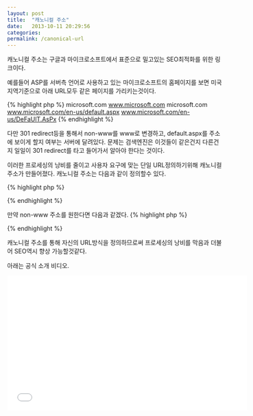 ```yaml
---
layout: post
title:  "캐노니컬 주소"
date:   2013-10-11 20:29:56
categories:
permalink: /canonical-url
---
```


캐노니컬 주소는 구글과 마이크로소프트에서 표준으로 밀고있는 SEO최적화를 위한 링크이다.

예를들어 ASP를 서버측 언어로 사용하고 있는 마이크로소프트의 홈페이지를 보면 미국지역기준으로 
아래 URL모두 같은 페이지를 가리키는것이다.

{% highlight php %}
microsoft.com
www.microsoft.com
microsoft.com
www.microsoft.com/en-us/default.aspx
www.microsoft.com/en-us/DeFaUlT.AsPx
{% endhighlight %}

다만 301 redirect등을 통해서 non-www를 www로 변경하고, default.aspx를 주소에 보이게 할지 여부는 서버에 달려있다.
문제는 검색엔진은 이것들이 같은건지 다른건지 일일이 301 redirect를 타고 들어가서 알아야 한다는 것이다.

이러한 프로세싱의 낭비를 줄이고 사용자 요구에 맞는 단일 URL정의하기위해 캐노니컬 주소가 만들어졌다. 
캐노니컬 주소는 다음과 같이 정의할수 있다.

{% highlight php %}
<link href='http://www.example.com/index.html' rel='canonical'/>
{% endhighlight %}

만약 non-www 주소를 원한다면 다음과 같겠다.
{% highlight php %}
<link href='http://example.com/index.html' rel='canonical'/>
{% endhighlight %}

캐노니컬 주소를 통해 자신의 URL방식을 정의하므로써 프로세싱의 낭비를 막음과 더불어 SEO역시 향상 가능할것같다.

아래는 공식 소개 비디오.

<iframe width="560" height="315" src="//www.youtube.com/embed/Cm9onOGTgeM" frameborder="0" allowfullscreen></iframe>
